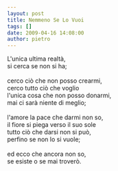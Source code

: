 ```yaml
---
layout: post
title: Nemmeno Se Lo Vuoi
tags: []
date: 2009-04-16 14:08:00
author: pietro
---
```

L'unica ultima realtà,<br/>si cerca se non si ha;<br/><br/>cerco ciò che non posso crearmi,<br/>cerco tutto ciò che voglio<br/>l'unica cosa che non posso donarmi,<br/>mai ci sarà niente di meglio;<br/><br/>l'amore la pace che darmi non so,<br/>il fiore si piega verso il suo sole<br/>tutto ciò che darsi non si può,<br/>perfino se non lo si vuole;<br/><br/>ed ecco che ancora non so,<br/>se esiste o se mai troverò.

